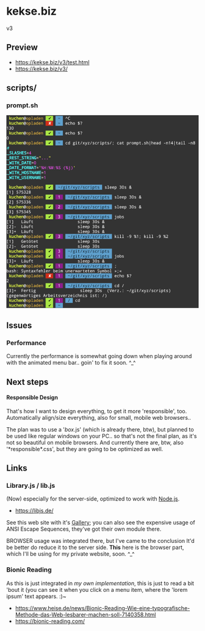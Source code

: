 # kekse.biz
v3

## Preview
* https://kekse.biz/v3/test.html
* https://kekse.biz/v3/

## scripts/

### prompt.sh
![prompt.sh](docs/prompt.sh.png)

## Issues

### Performance
Currently the performance is somewhat going down when playing
around with the animated menu bar.. goin' to fix it soon. ^_^

## Next steps

#### Responsible Design
That's how I want to design everything, to get it more 'responsible', too. Automatically align/size
everything, also for small, mobile web browsers..

The plan was to use a '*box*.js' (which is already there, btw), but planned to be used like regular
windows on your PC.. so that's not the final plan, as it's not so beautiful on mobile browsers. And
currently there are, btw, also '\*responsible\*.css', but they are going to be optimized as well.

## Links

### Library.js / lib.js
(Now) especially for the server-side, optimized to work with [Node.js](https://nodejs.org/).

* https://libjs.de/

See this web site with it's [Gallery](https://libjs.de/#screenshots); you can also see the expensive
usage of ANSI Escape Sequences, they've got their own module there.

BROWSER usage was integrated there, but I've came to the conclusion It'd be better do reduce it to
the server side. **This** here is the browser part, which I'll be using for my private website, soon. ^_^

### Bionic Reading
As this is just integrated in *my own implementation*, this is just to read a bit 'bout it (you can
see it when you click on a menu item, where the 'lorem ipsum' text appears. :)~

* https://www.heise.de/news/Bionic-Reading-Wie-eine-typografische-Methode-das-Web-lesbarer-machen-soll-7140358.html
* https://bionic-reading.com/

